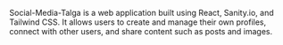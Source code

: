 Social-Media-Talga is a web application built using React, Sanity.io, and Tailwind CSS. It allows users to create and manage their own profiles, connect with other users, and share content such as posts and images.
